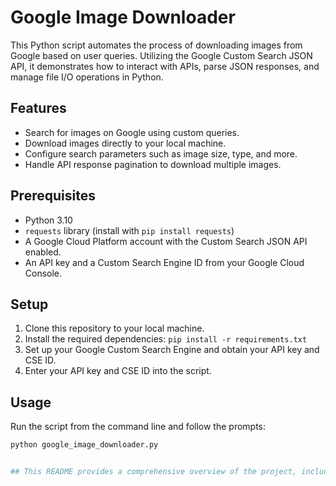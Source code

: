# Google Image Downloader

This Python script automates the process of downloading images from Google based on user queries. Utilizing the Google Custom Search JSON API, it demonstrates how to interact with APIs, parse JSON responses, and manage file I/O operations in Python.

## Features

- Search for images on Google using custom queries.
- Download images directly to your local machine.
- Configure search parameters such as image size, type, and more.
- Handle API response pagination to download multiple images.

## Prerequisites

- Python 3.10
- `requests` library (install with `pip install requests`)
- A Google Cloud Platform account with the Custom Search JSON API enabled.
- An API key and a Custom Search Engine ID from your Google Cloud Console.

## Setup

1. Clone this repository to your local machine.
2. Install the required dependencies: `pip install -r requirements.txt`
3. Set up your Google Custom Search Engine and obtain your API key and CSE ID.
4. Enter your API key and CSE ID into the script.

## Usage

Run the script from the command line and follow the prompts:

```bash
python google_image_downloader.py


## This README provides a comprehensive overview of the project, including its purpose, features, setup instructions, usage details, customization options, and a disclaimer regarding the use of downloaded images. It also invites contributions, fostering community engagement.
